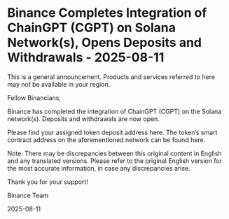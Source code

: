 # Binance Completes Integration of ChainGPT (CGPT) on Solana Network(s), Opens Deposits and Withdrawals - 2025-08-11

This is a general announcement. Products and services referred to here may not be available in your region.

Fellow Binancians,

Binance has completed the integration of ChainGPT (CGPT) on the Solana network(s). Deposits and withdrawals are now open.

Please find your assigned token deposit address here. The token’s smart contract address on the aforementioned network can be found here.

Note: There may be discrepancies between this original content in English and any translated versions. Please refer to the original English version for the most accurate information, in case any discrepancies arise. 

Thank you for your support!

Binance Team

2025-08-11